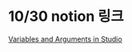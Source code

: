 # 10/30 notion 링크


[Variables and Arguments in Studio](https://determined-fan-807.notion.site/Variables-and-Arguments-in-Studio-4fc382d0fb5f4a3c86b7e1c4e20d1822)
